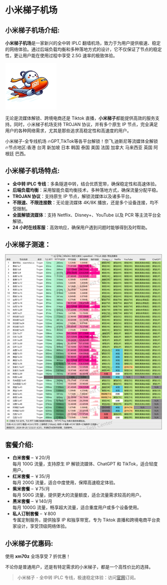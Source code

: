 # 小米梯子机场

## **小米梯子机场介绍**:

**小米梯子机场**是一家新兴的全中转 IPLC 翻墙机场，致力于为用户提供极速、稳定的网络体验。通过后端负载均衡和多种落地方式的设计，它不仅保证了节点的稳定性，更让用户能在使用过程中享受 2.5G 速率的极致体验。

![小米梯子](/1729499008.webp)


无论是流媒体解锁、跨境电商还是 Tiktok 直播，**小米梯子**都能提供高效的服务支持。同时，小米梯子机场支持 TROJAN 协议，并有多个原生 IP 节点，完全满足用户的各种网络需求，尤其是那些追求高稳定性和高速度的用户。

小米梯子-全专线机场 🔥GPT,TikTok等各平台解锁！奈飞,迪斯尼等流媒体全解锁 🔥节点地区:香港 台湾 新加坡 日本 韩国 泰国 美国 法国 加拿大 马来西亚 英国 阿根廷 巴西。

## **小米梯子机场特点**:

*   **全中转 IPLC 专线**：多条隧道中转，结合优质宽带，确保稳定性和高速体验。
*   **后端负载均衡**：采用智能负载均衡技术，多种落地方式，确保流量分配平稳。
*   **TROJAN 协议**：支持原生 IP 节点，解锁流媒体以及诸多平台。
*   **不限速、不限连接数**：无论是流媒体 4K/8K 播放，还是多个设备连接，均不受限制。
*   **全面解锁流媒体**：支持 Netflix、Disney+、YouTube 以及 PCR 等主流平台全解锁。
*   **24 小时在线客服**：高效响应，确保用户遇到问题时能够得到及时帮助。

## 小米梯子测速：

![小米梯子测速](/1729499207.webp)

## **套餐介绍**:

*   **白米套餐** – ￥20/月  
    每月 100G 流量，支持原生 IP 解锁流媒体、ChatGPT 和 TikTok，适合轻度用户。
*   **红米套餐** – ￥35/月  
    每月 200G 流量，适合中度使用，保障高速稳定体验。
*   **紫米套餐** – ￥75/月  
    每月 500G 流量，提供更大的流量额度，适合流量需求较高的用户。
*   **黑米套餐** – ￥140/月  
    每月 1000G 流量，畅享超大流量，适合重度用户或多个设备使用。
*   **私人订制套餐** – ￥800  
    专属定制服务，提供独享 IP 和独享带宽，专为 Tiktok 直播和跨境电商平台卖家设计，享受顶级网络体验。

## **小米梯子优惠码**:

使用 **xm70z** 全场享受 7 折优惠！

不论你是普通用户，还是有特定需求的小米梯子，都是一个高性价比的选择。

> 小米梯子 - 全中转 IPLC 专线，极速稳定体验：访问[官网](https://tiao.bid/215)订阅。
